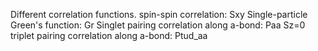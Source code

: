 Different correlation functions.
spin-spin correlation: Sxy 
Single-particle Green's function: Gr 
Singlet pairing correlation along a-bond: Paa 
Sz=0 triplet pairing correlation along a-bond: Ptud_aa
